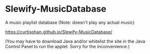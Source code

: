 # Slewify-MusicDatabase
A music playlist database (Note: doesn't play any actual music)


https://curtisphan.github.io/Slewify-MusicDatabase/

(You may have to download Java and/or whitelist the site in the Java Control Panel to run the applet. Sorry for the inconvenience.)
